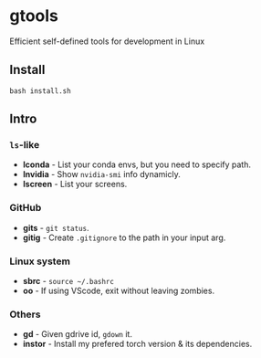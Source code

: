 # gtools
Efficient self-defined tools for development in Linux

## Install
```
bash install.sh
```

## Intro
### `ls`-like
* **lconda** - List your conda envs, but you need to specify path.
* **lnvidia** - Show `nvidia-smi` info dynamicly.
* **lscreen** - List your screens.
### GitHub
* **gits** - `git status`.
* **gitig** - Create `.gitignore` to the path in your input arg.
### Linux system
* **sbrc** - `source ~/.bashrc`
* **oo** - If using VScode, exit without leaving zombies.
### Others
* **gd** - Given gdrive id, `gdown` it.
* **instor** - Install my prefered torch version & its dependencies.
